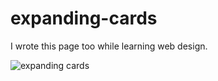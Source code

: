 # expanding-cards
I wrote this page too while learning web design.

![expanding cards](https://github.com/harunrk/expanding-cards/assets/106277645/fcc0fb48-50fd-4fd9-957c-8dd0c5918a43)
